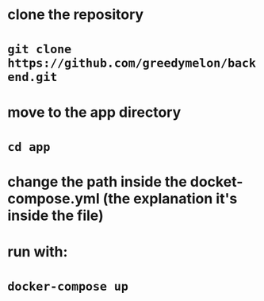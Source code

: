 # clone the repository 

# ```git clone https://github.com/greedymelon/backend.git ```

# move to the app directory 
# ```cd app```

# change the path inside the docket-compose.yml (the explanation it's inside the file)

# run with:

# ``` docker-compose up ```
